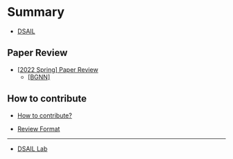 # Summary  

* [DSAIL](README.md)

## Paper Review  

* [\[2022 Spring\] Paper Review](paper-review/README.md)   
    * [\[BGNN\]](paper-review/2022-spring/bgnn.md)


## How to contribute  

* [How to contribute?](how-to-contribute.md)  

* [Review Format](paper-review/template.md)  
---  

* [DSAIL Lab](https://dsail.kaist.ac.kr/)  